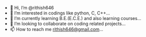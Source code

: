 - 👋 Hi, I’m @rithish646
- 👀 I’m interested in codings like python, C, C++...
- 🌱 I’m currently learning B.E.(E.C.E.) and also learning courses...
- 💞️ I’m looking to collaborate on coding related projects...
- 📫 How to reach me rithish646@gmail.com...

<!---
rithish646/rithish646 is a ✨ special ✨ repository because its `README.md` (this file) appears on your GitHub profile.
You can click the Preview link to take a look at your changes.
--->

